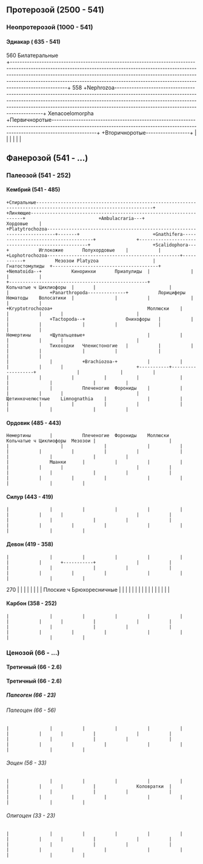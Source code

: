 ## Протерозой      (2500 - 541)
### Неопротерозой  (1000 - 541)
#### Эдиакар       ( 635 - 541)

560 Билатеральные   
    +-----------------------------------------------------------------------------------------------------------------------------------------------------------------------------------------------------------------------------------------------------------------------------------------------------------------------------------------------+
558 +Nephrozoa------------------------------------------------------------------------------------------------------------------------------------------------------------------------------------------------------------------------------------------------------------------------------------------+                                           Xenacoelomorpha               
    +Первичноротые------------------------------------------------------------------------------------------------------------------------------------------------------------------------------+                                                                                                       +Вторичноротые------------------+           |            
    |                                                                                                                                                                                           |                                                                                                       |                               |           |

## Фанерозой    (541 - ...)
### Палеозой    (541 - 252)
#### Кембрий    (541 - 485)
     
    +Спиральные-----------------------------------------------------------------------------------------------------------------+                                                               +Линяющие-------------------------------------------------------------------+                           +Ambulacraria---+               Хордовые    |
    +Platytrochozoa-------------------------------------------------------------------------+-------+                           +Gnathifera-------------------------------------+               +---------------------------------------------------+                       +Scalidophora---+           Иглокожие       Полухордовые    |           |
    +Lophotrochozoa-------------------------------------------------+-----------+           Мезозои Platyzoa                    |                                               Гнатостомулиды  +---------------------------------------+           +Nematoida--+           Киноринхи       Приапулиды  |               |               |           |               
    +---------------------------------------------------+           Кольчатые ч Циклиофоры  |       |                           |                                               |               +Panarthropoda--------------+           Лорициферы  Нематоды    Волосатики  |               |           |               |               |           |
    +Kryptotrochozoa+                                   Моллюски    |           |           |       |                           |                                               |               +Tactopoda--+               Онихофоры   |           |           |           |               |           |               |               |           |
    Немертины       +Щупальцевые+                       |           |           |           |       |                           |                                               |               Тихоходки   Членистоногие   |           |           |           |           |               |           |               |               |           |
    |               |           +Brachiozoa-+           |           |           |           |       |                           +-----------+-------------------+               |               |           |               |           |           |           |           |               |           |               |               |           |
    |               |           Плеченогие  Форониды    |           |           |           |       |                           |           Щетинкочелюстные    Limnognathia    |               |           |               |           |           |           |           |               |           |               |               |           |

#### Ордовик    (485 - 443)

    Немертины       |           Плеченогие  Форониды    Моллюски    Кольчатые ч Циклиофоры  Мезозои |                           |           |                   |               |               |           |               |           |           |           |           |               |           |               |               |           |
    |               Мшанки      |           |           |           |           |           |       |                           |           |                   |               |               |           |               |           |           |           |           |               |           |               |               |           |

#### Силур      (443 - 419)

    |               |           |           |           |           |           |           |       |                           |           |                   |               |               |           |               |           |           |           |           |               |           |               |               |           |

#### Девон      (419 - 358)

    |               |           |           |           |           |           |           |       +-----------+               |           |                   |               |               |           |               |           |           |           |           |               |           |               |               |           |
270 |               |           |           |           |           |           |           |       Плоские ч   Брюхоресничные  |           |                   |               |               |           |               |           |           |           |           |               |           |               |               |           |

#### Карбон     (358 - 252)

    |               |           |           |           |           |           |           |       |           |               |           |                   |               |               |           |               |           |           |           |           |               |           |               |               |           |

### Ценозой     (66 - ...)
#### Третичный  (66 - 2.6)
#### Третичный  (66 - 2.6)
##### Палеоген  (66 - 23)
###### Палеоцен (66 - 56)

    |               |           |           |           |           |           |           |       |           |               |           |                   |               |               |           |               |           |           |           |           |               |           |               |               |           |

###### Эоцен    (56 - 33)

    |               |           |           |           |           |           |           |       |           |               Коловратки  |                   |               |               |           |               |           |           |           |           |               |           |               |               |           |

###### Олигоцен (33 - 23)

    |               |           |           |           |           |           |           |       |           |               |           |                   |               |               |           |               |           |           |           |           |               |           |               |               |           |
